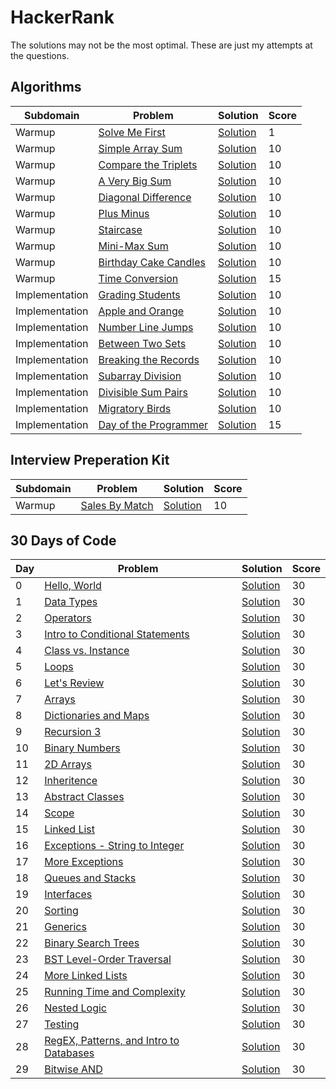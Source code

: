# HackerRank

The solutions may not be the most optimal. These are just my attempts at the questions. 

## Algorithms

Subdomain | Problem | Solution | Score
------------ | ------------- | ------------- | -------------
Warmup | [Solve Me First](https://www.hackerrank.com/challenges/solve-me-first/problem) | [Solution](https://github.com/dylantzx/HackerRank/blob/main/Algorithms/1.%20Warmup/SolveMeFirst.py) | 1
Warmup | [Simple Array Sum](https://www.hackerrank.com/challenges/simple-array-sum/problem) | [Solution](https://github.com/dylantzx/HackerRank/blob/main/Algorithms/1.%20Warmup/SimpleArraySum.py) | 10
Warmup | [Compare the Triplets](https://www.hackerrank.com/challenges/compare-the-triplets/problem) | [Solution](https://github.com/dylantzx/HackerRank/blob/main/Algorithms/1.%20Warmup/CompareTheTriplets.py) | 10
Warmup | [A Very Big Sum](https://www.hackerrank.com/challenges/a-very-big-sum/problem) | [Solution](https://github.com/dylantzx/HackerRank/blob/main/Algorithms/1.%20Warmup/AVeryBigSum.py) | 10
Warmup | [Diagonal Difference](https://www.hackerrank.com/challenges/diagonal-difference/problem) | [Solution](https://github.com/dylantzx/HackerRank/blob/main/Algorithms/1.%20Warmup/DiagonalDifference.py) | 10
Warmup | [Plus Minus](https://www.hackerrank.com/challenges/plus-minus/problem) | [Solution](https://github.com/dylantzx/HackerRank/blob/main/Algorithms/1.%20Warmup/PlusMinus.py) | 10
Warmup | [Staircase](https://www.hackerrank.com/challenges/staircase/problem) | [Solution](https://github.com/dylantzx/HackerRank/blob/main/Algorithms/1.%20Warmup/Staircase.py) | 10
Warmup | [Mini-Max Sum](https://www.hackerrank.com/challenges/mini-max-sum/problem) | [Solution](https://github.com/dylantzx/HackerRank/blob/main/Algorithms/1.%20Warmup/MinMaxSum.py) | 10
Warmup | [Birthday Cake Candles](https://www.hackerrank.com/challenges/birthday-cake-candles/problem) | [Solution](https://github.com/dylantzx/HackerRank/blob/main/Algorithms/1.%20Warmup/BirthdayCakeCandles.py) | 10
Warmup | [Time Conversion](https://www.hackerrank.com/challenges/time-conversion/problem) | [Solution](https://github.com/dylantzx/HackerRank/blob/main/Algorithms/1.%20Warmup/TimeConversion.py) | 15
Implementation | [Grading Students](https://www.hackerrank.com/challenges/grading/problem) | [Solution](https://github.com/dylantzx/HackerRank/blob/main/Algorithms/2.%20Implementation/GradingStudents.py) | 10
Implementation | [Apple and Orange](https://www.hackerrank.com/challenges/apple-and-orange/problem) | [Solution](https://github.com/dylantzx/HackerRank/blob/main/Algorithms/2.%20Implementation/AppleAndOrange.py) | 10
Implementation | [Number Line Jumps](https://www.hackerrank.com/challenges/kangaroo/problem) | [Solution](https://github.com/dylantzx/HackerRank/blob/main/Algorithms/2.%20Implementation/NumberLineJumps.py) | 10
Implementation | [Between Two Sets](https://www.hackerrank.com/challenges/between-two-sets/problem) | [Solution](https://github.com/dylantzx/HackerRank/blob/main/Algorithms/2.%20Implementation/BetweenTwoSets.py) | 10
Implementation | [Breaking the Records](https://www.hackerrank.com/challenges/breaking-best-and-worst-records/problem) | [Solution](https://github.com/dylantzx/HackerRank/blob/main/Algorithms/2.%20Implementation/BreakingTheRecords.py) | 10
Implementation | [Subarray Division](https://www.hackerrank.com/challenges/the-birthday-bar/problem) | [Solution](https://github.com/dylantzx/HackerRank/blob/main/Algorithms/2.%20Implementation/SubarrayDivision.py) | 10
Implementation | [Divisible Sum Pairs](https://www.hackerrank.com/challenges/divisible-sum-pairs/problem) | [Solution](https://github.com/dylantzx/HackerRank/blob/main/Algorithms/2.%20Implementation/DivisibleSumPairs.py) | 10
Implementation | [Migratory Birds](https://www.hackerrank.com/challenges/migratory-birds/problem) | [Solution](https://github.com/dylantzx/HackerRank/blob/main/Algorithms/2.%20Implementation/MigratoryBirds.py) | 10
Implementation | [Day of the Programmer](https://www.hackerrank.com/challenges/day-of-the-programmer/problem) | [Solution](https://github.com/dylantzx/HackerRank/blob/main/Algorithms/2.%20Implementation/DayOfTheProgrammer.py) | 15

## Interview Preperation Kit
Subdomain | Problem | Solution | Score
------------ | ------------- | ------------- | -------------
Warmup | [Sales By Match](https://www.hackerrank.com/challenges/sock-merchant/problem?h_l=interview&playlist_slugs%5B%5D=interview-preparation-kit&playlist_slugs%5B%5D=warmup) | [Solution](https://github.com/dylantzx/HackerRank/blob/main/Interview%20Preparation%20Kit/Warm-up%20Challenges/SalesByMatch.py) | 10

## 30 Days of Code
Day | Problem | Solution | Score
------------ | ------------- | ------------- | -------------
0 | [Hello, World](https://www.hackerrank.com/challenges/30-hello-world/problem) | [Solution](https://github.com/dylantzx/HackerRank/blob/main/30%20Days%20Of%20Code/HelloWorld.py) | 30
1 | [Data Types](https://www.hackerrank.com/challenges/30-data-types/problem) | [Solution](https://github.com/dylantzx/HackerRank/blob/main/30%20Days%20Of%20Code/DataTypes.py) | 30
2 | [Operators](https://www.hackerrank.com/challenges/30-operators/problem) | [Solution](https://github.com/dylantzx/HackerRank/blob/main/30%20Days%20Of%20Code/Operators.py) | 30
3 | [Intro to Conditional Statements](https://www.hackerrank.com/challenges/30-conditional-statements/problem) | [Solution](https://github.com/dylantzx/HackerRank/blob/main/30%20Days%20Of%20Code/IntroToConditionalStatements.py) | 30
4 | [Class vs. Instance](https://www.hackerrank.com/challenges/30-class-vs-instance/problem) | [Solution](https://github.com/dylantzx/HackerRank/blob/main/30%20Days%20Of%20Code/ClassVsInstance.py) | 30
5 | [Loops](https://www.hackerrank.com/challenges/30-loops/problem) | [Solution](https://github.com/dylantzx/HackerRank/blob/main/30%20Days%20Of%20Code/Loops.py) | 30
6 | [Let's Review](https://www.hackerrank.com/challenges/30-review-loop/problem) | [Solution](https://github.com/dylantzx/HackerRank/blob/main/30%20Days%20Of%20Code/LetsReview.py) | 30
7 | [Arrays](https://www.hackerrank.com/challenges/30-arrays/problem) | [Solution](https://github.com/dylantzx/HackerRank/blob/main/30%20Days%20Of%20Code/Arrays.py) | 30
8 | [Dictionaries and Maps](https://www.hackerrank.com/challenges/30-dictionaries-and-maps/problem) | [Solution](https://github.com/dylantzx/HackerRank/blob/main/30%20Days%20Of%20Code/DictionariesAndMaps.py) | 30
9 | [Recursion 3](https://www.hackerrank.com/challenges/30-recursion/problem) | [Solution](https://github.com/dylantzx/HackerRank/blob/main/30%20Days%20Of%20Code/Recursion.py) | 30
10 | [Binary Numbers](https://www.hackerrank.com/challenges/30-binary-numbers/problem) | [Solution](https://github.com/dylantzx/HackerRank/blob/main/30%20Days%20Of%20Code/BinaryNumbers.py) | 30
11 | [2D Arrays](https://www.hackerrank.com/challenges/30-2d-arrays/problem) | [Solution](https://github.com/dylantzx/HackerRank/blob/main/30%20Days%20Of%20Code/2DArrays.py) | 30
12 | [Inheritence](https://www.hackerrank.com/challenges/30-inheritance/problem) | [Solution](https://github.com/dylantzx/HackerRank/blob/main/30%20Days%20Of%20Code/Inheritance.py) | 30
13 | [Abstract Classes](https://www.hackerrank.com/challenges/30-abstract-classes/problem) | [Solution](https://github.com/dylantzx/HackerRank/blob/main/30%20Days%20Of%20Code/AbstractClasses.py) | 30
14 | [Scope](https://www.hackerrank.com/challenges/30-scope/problem) | [Solution](https://github.com/dylantzx/HackerRank/blob/main/30%20Days%20Of%20Code/Scope.py) | 30
15 | [Linked List](https://www.hackerrank.com/challenges/30-linked-list/problem) | [Solution](https://github.com/dylantzx/HackerRank/blob/main/30%20Days%20Of%20Code/LinkedList.py) | 30
16 | [Exceptions - String to Integer](https://www.hackerrank.com/challenges/30-exceptions-string-to-integer/problem) | [Solution](https://github.com/dylantzx/HackerRank/blob/main/30%20Days%20Of%20Code/Exceptions.py) | 30
17 | [More Exceptions](https://www.hackerrank.com/challenges/30-more-exceptions/problem) | [Solution](https://github.com/dylantzx/HackerRank/blob/main/30%20Days%20Of%20Code/MoreExceptions.py) | 30
18 | [Queues and Stacks](https://www.hackerrank.com/challenges/30-queues-stacks/problem) | [Solution](https://github.com/dylantzx/HackerRank/blob/main/30%20Days%20Of%20Code/QueuesAndStacks.py) | 30
19 | [Interfaces](https://www.hackerrank.com/challenges/30-interfaces/problem) | [Solution](https://github.com/dylantzx/HackerRank/blob/main/30%20Days%20Of%20Code/Interfaces.py) | 30
20 | [Sorting](https://www.hackerrank.com/challenges/30-sorting/problem) | [Solution](https://github.com/dylantzx/HackerRank/blob/main/30%20Days%20Of%20Code/Sorting.py) | 30
21 | [Generics](https://www.hackerrank.com/challenges/30-generics/problem) | [Solution](https://github.com/dylantzx/HackerRank/blob/main/30%20Days%20Of%20Code/Generics.c) | 30
22 | [Binary Search Trees](https://www.hackerrank.com/challenges/30-binary-search-trees/problem) | [Solution](https://github.com/dylantzx/HackerRank/blob/main/30%20Days%20Of%20Code/BinarySearchTrees.py) | 30
23 | [BST Level-Order Traversal](https://www.hackerrank.com/challenges/30-dictionaries-and-maps/problem) | [Solution](https://github.com/dylantzx/HackerRank/blob/main/30%20Days%20Of%20Code/DictionariesAndMaps.py) | 30
24 | [More Linked Lists](https://www.hackerrank.com/challenges/30-recursion/problem) | [Solution](https://github.com/dylantzx/HackerRank/blob/main/30%20Days%20Of%20Code/Recursion.py) | 30
25 | [Running Time and Complexity](https://www.hackerrank.com/challenges/30-binary-numbers/problem) | [Solution](https://github.com/dylantzx/HackerRank/blob/main/30%20Days%20Of%20Code/BinaryNumbers.py) | 30
26 | [Nested Logic](https://www.hackerrank.com/challenges/30-2d-arrays/problem) | [Solution](https://github.com/dylantzx/HackerRank/blob/main/30%20Days%20Of%20Code/2DArrays.py) | 30
27 | [Testing](https://www.hackerrank.com/challenges/30-inheritance/problem) | [Solution](https://github.com/dylantzx/HackerRank/blob/main/30%20Days%20Of%20Code/Inheritance.py) | 30
28 | [RegEX, Patterns, and Intro to Databases](https://www.hackerrank.com/challenges/30-abstract-classes/problem) | [Solution](https://github.com/dylantzx/HackerRank/blob/main/30%20Days%20Of%20Code/AbstractClasses.py) | 30
29 | [Bitwise AND](https://www.hackerrank.com/challenges/30-scope/problem) | [Solution](https://github.com/dylantzx/HackerRank/blob/main/30%20Days%20Of%20Code/Scope.py) | 30
